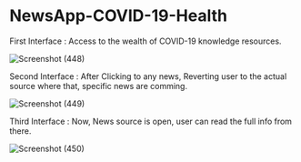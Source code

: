 # NewsApp-COVID-19-Health

First Interface : Access to the wealth of COVID-19 knowledge resources. 

![Screenshot (448)](https://user-images.githubusercontent.com/79192605/119716727-0cd1c780-be83-11eb-9ce2-578093fd7c86.png)



Second Interface : After Clicking to any news, Reverting user to the actual source where that, specific news are comming. 

![Screenshot (449)](https://user-images.githubusercontent.com/79192605/119716738-122f1200-be83-11eb-850a-7da980ee9f6b.png)



Third Interface : Now, News source is open, user can read the full info from there. 

![Screenshot (450)](https://user-images.githubusercontent.com/79192605/119716756-165b2f80-be83-11eb-8c79-1b7b770c094c.png)
